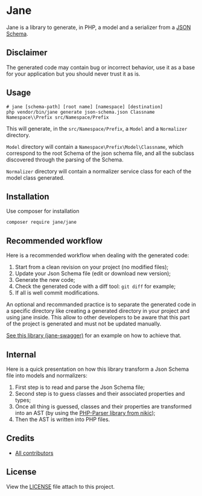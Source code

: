# Jane

Jane is a library to generate, in PHP, a model and a serializer from a [JSON Schema](http://json-schema.org/).

## Disclaimer

The generated code may contain bug or incorrect behavior, use it as a base for your application but you should never trust it as is.

## Usage

```
# jane [schema-path] [root name] [namespace] [destination]
php vendor/bin/jane generate json-schema.json Classname Namespace\\Prefix src/Namespace/Prefix
```

This will generate, in the `src/Namespace/Prefix`, a `Model` and a `Normalizer` directory.

`Model` directory will contain a `Namespace\Prefix\Model\Classname`, which correspond to the root Schema
of the json schema file, and all the subclass discovered through the parsing of the Schema.

`Normalizer` directory will contain a normalizer service class for each of the model class generated.

## Installation

Use composer for installation

```
composer require jane/jane
```

## Recommended workflow

Here is a recommended workflow when dealing with the generated code:

 1. Start from a clean revision on your project (no modified files);
 2. Update your Json Schema file (edit or download new version);
 3. Generate the new code;
 4. Check the generated code with a diff tool: `git diff` for example;
 5. If all is well commit modifications.

An optional and recommanded practice is to separate the generated code in a specific directory
like creating a generated directory in your project and using jane inside. This allow to other developers
to be aware that this part of the project is generated and must not be updated manually.

[See this library (jane-swagger)](https://github.com/jolicode/jane-swagger) for an example on how to achieve that.

## Internal

Here is a quick presentation on how this library transform a Json Schema file into models and normalizers:

 1. First step is to read and parse the Json Schema file;
 2. Second step is to guess classes and their associated properties and types;
 3. Once all thing is guessed, classes and their properties are transformed into an AST (by using the [PHP-Parser library from nikic](https://github.com/nikic/PHP-Parser));
 4. Then the AST is written into PHP files.

## Credits

* [All contributors](https://github.com/jolicode/JoliCi/graphs/contributors)

## License

View the [LICENSE](LICENSE) file attach to this project.
